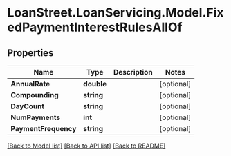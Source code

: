 # LoanStreet.LoanServicing.Model.FixedPaymentInterestRulesAllOf
## Properties

Name | Type | Description | Notes
------------ | ------------- | ------------- | -------------
**AnnualRate** | **double** |  | [optional] 
**Compounding** | **string** |  | [optional] 
**DayCount** | **string** |  | [optional] 
**NumPayments** | **int** |  | [optional] 
**PaymentFrequency** | **string** |  | [optional] 

[[Back to Model list]](../README.md#documentation-for-models) [[Back to API list]](../README.md#documentation-for-api-endpoints) [[Back to README]](../README.md)

